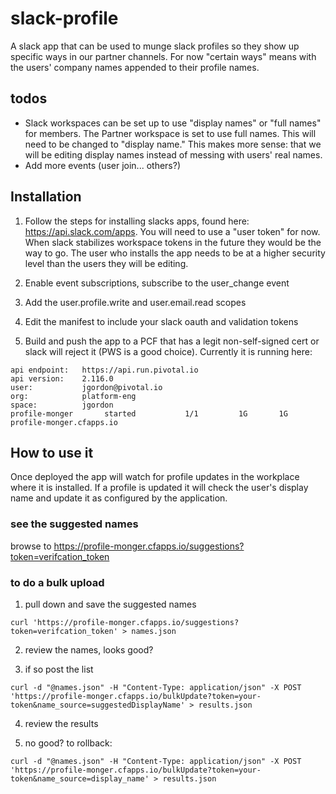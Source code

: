 # slack-profile

A slack app that can be used to munge slack profiles so they show up specific ways in our partner channels. For now "certain ways" means with the users' company names appended to their profile names.

## todos
* Slack workspaces can be set up to use "display names" or "full names" for members. The Partner workspace is set to use full names. This will need to be changed to "display name." This makes more sense: that we will be editing display names instead of messing with users' real names.
* Add more events (user join... others?)

## Installation
1. Follow the steps for installing slacks apps, found here: https://api.slack.com/apps. You will need to use a "user token" for now. When slack stabilizes workspace tokens in the future they would be the way to go. The user who installs the app needs to be at a higher security level than the users they will be editing.

2. Enable event subscriptions, subscribe to the user_change event

3. Add the user.profile.write and user.email.read scopes

4. Edit the manifest to include your slack oauth and validation tokens

5. Build and push the app to a PCF that has a legit non-self-signed cert or slack will reject it (PWS is a good choice). Currently it is running here:
```
api endpoint:   https://api.run.pivotal.io
api version:    2.116.0
user:           jgordon@pivotal.io
org:            platform-eng
space:          jgordon
profile-monger       started           1/1         1G       1G     profile-monger.cfapps.io
```

## How to use it
Once deployed the app will watch for profile updates in the workplace where it is installed. If a profile is updated it will check the user's display name and update it as configured by the application.

### see the suggested names
browse to https://profile-monger.cfapps.io/suggestions?token=verifcation_token

### to do a bulk upload
1. pull down and save the suggested names

```
curl 'https://profile-monger.cfapps.io/suggestions?token=verifcation_token' > names.json
```

2. review the names, looks good?

3. if so post the list

```
curl -d "@names.json" -H "Content-Type: application/json" -X POST 'https://profile-monger.cfapps.io/bulkUpdate?token=your-token&name_source=suggestedDisplayName' > results.json
```

4. review the results

5. no good? to rollback:

```
curl -d "@names.json" -H "Content-Type: application/json" -X POST 'https://profile-monger.cfapps.io/bulkUpdate?token=your-token&name_source=display_name' > results.json
```

